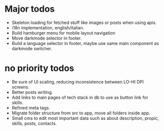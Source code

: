 # Major todos
- Skeleton loading for fetched stuff like images or posts when using apis.
- i18n implementation, english/italian.
- Build hamburger menu for mobile layout navigation
- Move darkmode selector in footer.
- Build a language selector in footer, maybe use same main component as darkmode switcher.

# no priority todos
- Be sure of UI scaling, reducing inconsistence between LO-HI DPI screens.
- Better posts writing.
- Add links to main pages of tech stack in db to use as button link for skills.
- Refined meta tags.
- Migrate folder structure from src to app, move all folders inside app.
- Small cms to edit most important data such as about description, propic, skills, posts, contacts.